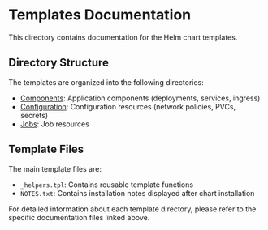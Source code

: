 # Templates Documentation

This directory contains documentation for the Helm chart templates.

## Directory Structure

The templates are organized into the following directories:

- [Components](./components.md): Application components (deployments, services, ingress)
- [Configuration](./config.md): Configuration resources (network policies, PVCs, secrets)
- [Jobs](./jobs.md): Job resources

## Template Files

The main template files are:

- `_helpers.tpl`: Contains reusable template functions
- `NOTES.txt`: Contains installation notes displayed after chart installation

For detailed information about each template directory, please refer to the specific documentation files linked above. 